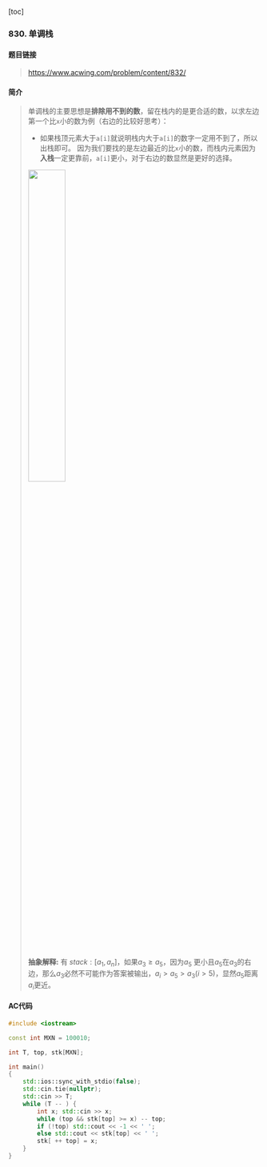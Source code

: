[toc]
### 830. 单调栈 
#### 题目链接
> https://www.acwing.com/problem/content/832/
#### 简介
> 单调栈的主要思想是**排除用不到的数**，留在栈内的是更合适的数，以求左边第一个比`x`小的数为例（右边的比较好思考）：
>   - 如果栈顶元素大于`a[i]`就说明栈内大于`a[i]`的数字一定用不到了，所以出栈即可。
> 因为我们要找的是左边最近的比`x`小的数，而栈内元素因为**入栈**一定更靠前，`a[i]`更小，对于右边的数显然是更好的选择。
> <img src="https://pic.imgdb.cn/item/64a41f621ddac507cca3b07e.jpg" width=40%>
>
> **抽象解释:** 有 $stack: [a_1,a_n]$，如果$a_3 \geq a_5$，因为$a_5$ 更小且$a_5$在$a_3$的右边，那么$a_3$必然不可能作为答案被输出，$a_i > a_5 > a_3(i > 5)$，显然$a_5$距离$a_i$更近。 
> &emsp;&emsp;&emsp;&emsp;&ensp;
> 
#### AC代码
```c++
#include <iostream>

const int MXN = 100010;

int T, top, stk[MXN];

int main()
{
	std::ios::sync_with_stdio(false);
	std::cin.tie(nullptr);
	std::cin >> T;
	while (T -- ) {
		int x; std::cin >> x;
		while (top && stk[top] >= x) -- top;
		if (!top) std::cout << -1 << ' ';
		else std::cout << stk[top] << ' ';
		stk[ ++ top] = x;
	}
}
```
